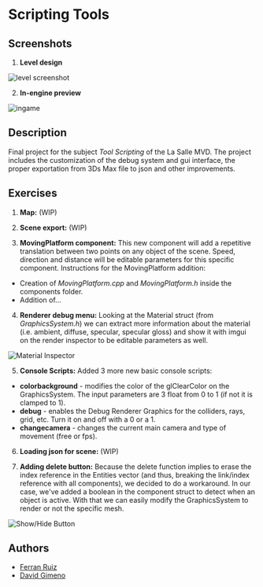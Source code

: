 # Scripting Tools

## Screenshots
1. **Level design**

  ![level screenshot](https://i.imgur.com/kO9gQys.png)

2. **In-engine preview**

  ![ingame](https://i.imgur.com/6OOYehn.png)

## Description
Final project for the subject *Tool Scripting* of the La Salle MVD. The project includes the customization of the debug system and gui interface, the proper exportation from 3Ds Max file to json and other improvements.

## Exercises
1. **Map:** (WIP)

2. **Scene export:** (WIP)

3. **MovingPlatform component:** This new component will add a repetitive translation between two points on any object of the scene. Speed, direction and distance will be editable parameters for this specific component.
Instructions for the MovingPlatform addition:
  - Creation of *MovingPlatform.cpp* and *MovingPlatform.h* inside the components folder.
  - Addition of...

4. **Renderer debug menu:** Looking at the Material struct (from *GraphicsSystem.h*) we can extract more information about the material (i.e. ambient, diffuse, specular, specular gloss) and show it with imgui on the render inspector to be editable parameters as well.

  ![Material Inspector](https://i.imgur.com/Pvoz5G6.png)

5. **Console Scripts:** Added 3 more new basic console scripts:

  - **colorbackground** - modifies the color of the glClearColor on the GraphicsSystem. The input parameters are 3 float from 0 to 1 (if not it is clamped to 1).
  - **debug** - enables the Debug Renderer Graphics for the colliders, rays, grid, etc. Turn it on and off with a 0 or a 1.
  - **changecamera** - changes the current main camera and type of movement (free or fps).


6. **Loading json for scene:** (WIP)

7. **Adding delete button:** Because the delete function implies to erase the index reference in the Entities vector (and thus, breaking the link/index reference with all components), we decided to do a workaround. In our case, we've added a boolean in the component struct to detect when an object is active. With that we can easily modify the GraphicsSystem to render or not the specific mesh.

  ![Show/Hide Button](https://i.imgur.com/vIbwOBM.png)

## Authors
- [Ferran Ruiz](https://github.com/Raindrinker)
- [David Gimeno](https://github.com/daliife)
